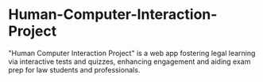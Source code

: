 # Human-Computer-Interaction-Project
 "Human Computer Interaction Project" is a web app fostering legal learning via interactive tests and quizzes, enhancing engagement and aiding exam prep for law students and professionals.
